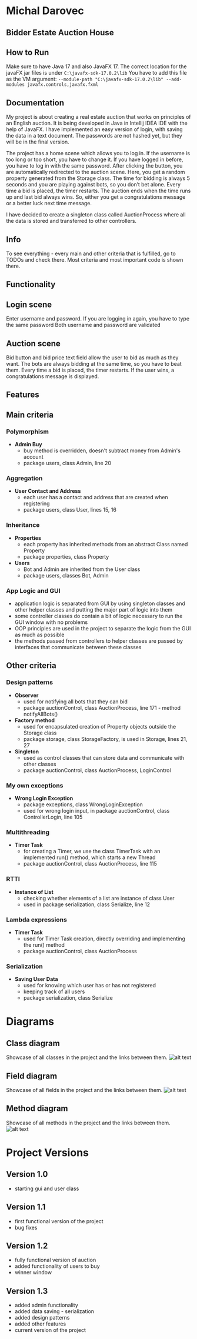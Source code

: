 # Michal Darovec

## Bidder Estate Auction House

## How to Run

Make sure to have Java 17 and also JavaFX 17.
The correct location for the javaFX jar files is under `C:\javafx-sdk-17.0.2\lib`
You have to add this file as the VM argument: `--module-path "C:\javafx-sdk-17.0.2\lib" --add-modules javafx.controls,javafx.fxml`

## Documentation

My project is about creating a real estate auction that works on principles of an English auction. It is being developed in Java in Intellij IDEA IDE with the help of JavaFX. I have implemented an easy version of login, with saving the data in a text document. The passwords are not hashed yet, but they will be in the final version.

The project has a home scene which allows you to log in. If the username is too long or too short, you have to change it. If you have logged in before, you have to log in with the same password. After clicking the button, you are automatically redirected to the auction scene. Here, you get a random property generated from the Storage class. The time for bidding is always 5 seconds and you are playing against bots, so you don’t bet alone. Every time a bid is placed, the timer restarts. The auction ends when the time runs up and last bid always wins. So, either you get a congratulations message or a better luck next time message.

I have decided to create a singleton class called AuctionProcess where all the data is stored and transferred to other controllers.

## Info

To see everything - every main and other criteria that is fulfilled, go to TODOs and check there. Most criteria and most important code is shown there.

## Functionality

## Login scene

Enter username and password.
If you are logging in again, you have to type the same password
Both username and password are validated

## Auction scene

Bid button and bid price text field allow the user to bid as much as they want.
The bots are always bidding at the same time, so you have to beat them.
Every time a bid is placed, the timer restarts.
If the user wins, a congratulations message is displayed.

## Features
## Main criteria
### Polymorphism
- **Admin Buy**
    - buy method is overridden, doesn't subtract money from Admin's account
    - package users, class Admin, line 20

### Aggregation
- **User Contact and Address**
    - each user has a contact and address that are created when registering
    - package users, class User, lines 15, 16
### Inheritance
- **Properties**
    - each property has inherited methods from an abstract Class named Property
    - package properties, class Property
- **Users**
    - Bot and Admin are inherited from the User class
    - package users, classes Bot, Admin

### App Logic and GUI
   - application logic is separated from GUI by using singleton classes and other helper classes and putting the major part of logic into them
   - some controller classes do contain a bit of logic necessary to run the GUI window with no problems
   - OOP principles are used in the project to separate the logic from the GUI as much as possible
   - the methods passed from controllers to helper classes are passed by interfaces that communicate between these classes


## Other criteria
### Design patterns
-	**Observer**
    - used for notifying all bots that they can bid
    - package auctionControl, class AuctionProcess, line 171 - method notifyAllBots()
-	**Factory method**
    - used for encapsulated creation of Property objects outside the Storage class
    - package storage, class StorageFactory, is used in Storage, lines 21, 27
-	**Singleton**
    - used as control classes that can store data and communicate with other classes
    - package auctionControl, class AuctionProcess, LoginControl

### My own exceptions
- **Wrong Login Exception**
    - package exceptions, class WrongLoginException
    - used for wrong login input, in package auctionControl, class ControllerLogin, line 105

### Multithreading
- **Timer Task**
    - for creating a Timer, we use the class TimerTask with an implemented run() method, which starts a new Thread
    - package auctionControl, class AuctionProcess, line 115

### RTTI
- **Instance of List**
    - checking whether elements of a list are instance of class User
    - used in package serialization, class Serialize, line 12
 
### Lambda expressions
- **Timer Task**
    - used for Timer Task creation, directly overriding and implementing the run() method
    - package auctionControl, class AuctionProcess

### Serialization
- **Saving User Data**
    - used for knowing which user has or has not registered
    - keeping track of all users
    - package serialization, class Serialize

# Diagrams
## Class diagram
Showcase of all classes in the project and the links between them.
![alt text](./diagrams/classDiagram.png?raw=true)

## Field diagram
Showcase of all fields in the project and the links between them.
![alt text](./diagrams/fieldDiagram.png?raw=true)

## Method diagram
Showcase of all methods in the project and the links between them.
![alt text](./diagrams/methodDiagram.png?raw=true)

# Project Versions

## Version 1.0
- starting gui and user class

## Version 1.1
- first functional version of the project
- bug fixes

## Version 1.2
- fully functional version of auction
- added functionality of users to buy
- winner window

## Version 1.3
- added admin functionality
- added data saving - serialization
- added design patterns
- added other features
- current version of the project









